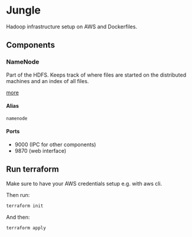 # Jungle
Hadoop infrastructure setup on AWS and Dockerfiles.

## Components

### NameNode
Part of the HDFS. Keeps track of where files are started on the distributed machines
and an index of all files.

[more](https://wiki.apache.org/hadoop/NameNode)

#### Alias
`namenode`

#### Ports
* 9000 (IPC for other components)
* 9870 (web interface)

## Run terraform
Make sure to have your AWS credentials setup e.g. with aws cli.

Then run:
```bash
terraform init
```

And then:
```bash
terraform apply
```
